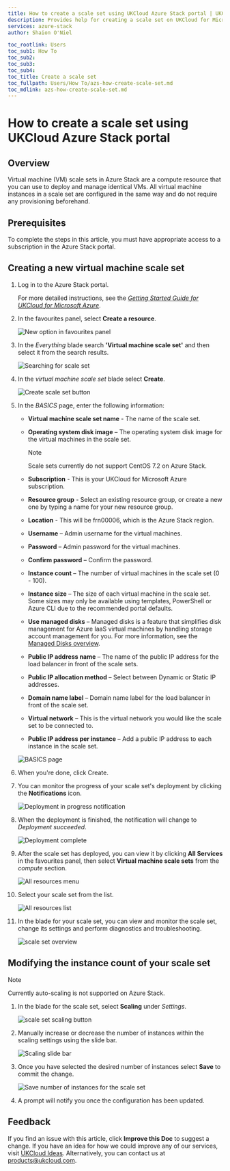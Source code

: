 ```yaml
---
title: How to create a scale set using UKCloud Azure Stack portal | UKCloud Ltd
description: Provides help for creating a scale set on UKCloud for Microsoft Azure
services: azure-stack
author: Shaion O'Niel

toc_rootlink: Users
toc_sub1: How To
toc_sub2:
toc_sub3:
toc_sub4:
toc_title: Create a scale set
toc_fullpath: Users/How To/azs-how-create-scale-set.md
toc_mdlink: azs-how-create-scale-set.md
---
```


# How to create a scale set using UKCloud Azure Stack portal

## Overview

Virtual machine (VM) scale sets in Azure Stack are a compute resource that you can use to deploy and manage identical VMs. All virtual machine instances in a scale set are configured in the same way and do not require any provisioning beforehand.

## Prerequisites

To complete the steps in this article, you must have appropriate access to a subscription in the Azure Stack portal.

## Creating a new virtual machine scale set

1. Log in to the Azure Stack portal.

    For more detailed instructions, see the [*Getting Started Guide for UKCloud for Microsoft Azure*](azs-gs.md).

2. In the favourites panel, select **Create a resource**.

    ![New option in favourites panel](images/azsp_newmenu.png)

3. In the *Everything* blade search **'Virtual machine scale set'** and then select it from the search results.

    ![Searching for scale set](images/azs-browser-button-scale-set-menu.png)

4. In the *virtual machine scale set* blade select **Create**.

    ![Create scale set button](images/azs-browser-button-create-scale-set.png)

5. In the *BASICS* page, enter the following information:

    - **Virtual machine scale set name** - The name of the scale set.

    - **Operating system disk image** – The operating system disk image for the virtual machines in the scale set.

        > [!Note]
        > Scale sets currently do not support CentOS 7.2 on Azure Stack.

    - **Subscription** - This is your UKCloud for Microsoft Azure subscription.

    - **Resource group** - Select an existing resource group, or create a new one by typing a name for your new resource group.

    - **Location** - This will be frn00006, which is the Azure Stack region.

    - **Username** – Admin username for the virtual machines.

    - **Password** – Admin password for the virtual machines.

    - **Confirm password** – Confirm the password.

    - **Instance count** – The number of virtual machines in the scale set (0 - 100).

    - **Instance size** – The size of each virtual machine in the scale set. Some sizes may only be available using templates, PowerShell or Azure CLI due to the recommended portal defaults.

    - **Use managed disks** – Managed disks is a feature that simplifies disk management for Azure IaaS virtual machines by handling storage account management for you. For more information, see the [Managed Disks overview](https://docs.microsoft.com/en-us/azure/virtual-machines/windows/managed-disks-overview).

    - **Public IP address name** – The name of the public IP address for the load balancer in front of the scale sets.

    - **Public IP allocation method** – Select between Dynamic or Static IP addresses.

    - **Domain name label** – Domain name label for the load balancer in front of the scale set.

    - **Virtual network** – This is the virtual network you would like the scale set to be connected to.

    - **Public IP address per instance** – Add a public IP address to each instance in the scale set.

    ![BASICS page](images/azs-browser-create-scale-set.png)

6. When you're done, click Create.

7. You can monitor the progress of your scale set's deployment by clicking the **Notifications** icon.

    ![Deployment in progress notification](images/azsp_createvm_progress.png)

8. When the deployment is finished, the notification will change to *Deployment succeeded*.

    ![Deployment complete](images/azsp_createvm_deployment_success.png)

9. After the scale set has deployed, you can view it by clicking **All Services** in the favourites panel, then select **Virtual machine scale sets** from the *compute* section.

    ![All resources menu](images/azs-browser-select-all-services.png)

10. Select your scale set from the list.

    ![All resources list](images/azs-browser-select-scale-set.png)

11. In the blade for your scale set, you can view and monitor the scale set, change its settings and perform diagnostics and troubleshooting.

    ![scale set overview](images/azs-browser-Scale-Set-overview.png)

## Modifying the instance count of your scale set

> [!Note]
> Currently auto-scaling is not supported on Azure Stack.

1. In the blade for the scale set, select **Scaling** under *Settings*.

    ![scale set scaling button](images/azs-browser-button-scaling.png)

2. Manually increase or decrease the number of instances within the scaling settings using the slide bar.

    ![Scaling slide bar](images/azs-browser-instance-count-slidebar.png)

3. Once you have selected the desired number of instances select **Save** to commit the change.

    ![Save number of instances for the scale set](images/azs-browser-button-save-instance-count.png)

4. A prompt will notify you once the configuration has been updated.

## Feedback

If you find an issue with this article, click **Improve this Doc** to suggest a change. If you have an idea for how we could improve any of our services, visit [UKCloud Ideas](https://ideas.ukcloud.com). Alternatively, you can contact us at <products@ukcloud.com>.